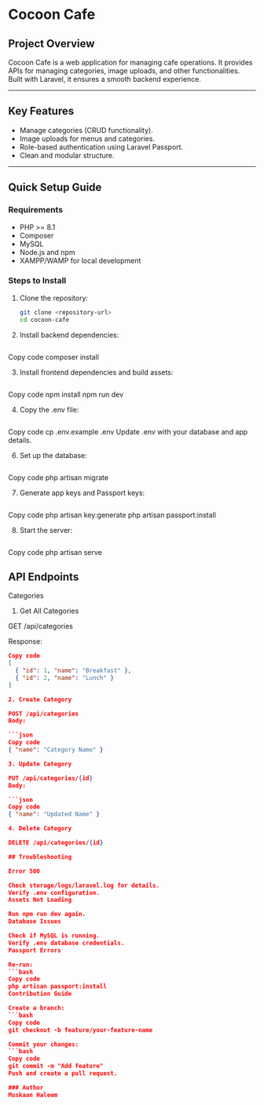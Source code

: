 # Cocoon Cafe

## Project Overview
Cocoon Cafe is a web application for managing cafe operations. It provides APIs for managing categories, image uploads, and other functionalities. Built with Laravel, it ensures a smooth backend experience.

---

## Key Features
- Manage categories (CRUD functionality).
- Image uploads for menus and categories.
- Role-based authentication using Laravel Passport.
- Clean and modular structure.

---

## Quick Setup Guide
### Requirements
- PHP >= 8.1
- Composer
- MySQL
- Node.js and npm
- XAMPP/WAMP for local development

### Steps to Install
1. Clone the repository:

   ```bash
   git clone <repository-url>
   cd cocoon-cafe

2. Install backend dependencies:

   ```bash 
  Copy code
  composer install

3. Install frontend dependencies and build assets:

   ```bash
  Copy code
  npm install
  npm run dev

4. Copy the .env file:

   ```bash
  Copy code
  cp .env.example .env
  Update .env with your database and app details.

6. Set up the database:

   ```bash
  Copy code
  php artisan migrate

7. Generate app keys and Passport keys:

   ```bash
  Copy code
  php artisan key:generate
  php artisan passport:install

8. Start the server:

   ```bash
  Copy code
  php artisan serve

## API Endpoints
Categories

1. Get All Categories

GET /api/categories

Response:

```json
Copy code
[
  { "id": 1, "name": "Breakfast" },
  { "id": 2, "name": "Lunch" }
]

2. Create Category

POST /api/categories
Body:

```json
Copy code
{ "name": "Category Name" }

3. Update Category

PUT /api/categories/{id}
Body:

```json
Copy code
{ "name": "Updated Name" }

4. Delete Category

DELETE /api/categories/{id}

## Troubleshooting

Error 500

Check storage/logs/laravel.log for details.
Verify .env configuration.
Assets Not Loading

Run npm run dev again.
Database Issues

Check if MySQL is running.
Verify .env database credentials.
Passport Errors

Re-run:
```bash
Copy code
php artisan passport:install
Contribution Guide

Create a branch:
```bash
Copy code
git checkout -b feature/your-feature-name

Commit your changes:
```bash
Copy code
git commit -m "Add feature"
Push and create a pull request.

### Author
Muskaan Haleem

